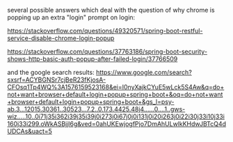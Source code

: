 several possible answers which deal with the question of why chrome is popping up an extra "login" prompt on login:

https://stackoverflow.com/questions/49320571/spring-boot-restful-service-disable-chrome-login-popup

https://stackoverflow.com/questions/37763186/spring-boot-security-shows-http-basic-auth-popup-after-failed-login/37766509

and the google search results:
https://www.google.com/search?sxsrf=ACYBGNSr7cjBeR23fKjosA-CFOsq1Tp4WQ%3A1576159523168&ei=I0nyXajkCYuE5wLck5S4Aw&q=do+not+want+browser+default+login+popup+spring+boot+&oq=do+not+want+browser+default+login+popup+spring+boot+&gs_l=psy-ab.3...12015.30361..30523...7.2..0.173.4425.48j4......0....1..gws-wiz.....10..0i71j35i362i39j35i39j0i273j0i67j0j0i131j0i20i263j0i22i30j33i10j33i160j33i299.oWkASBjjl6g&ved=0ahUKEwjogfPjo7DmAhULwlkKHdwJBTcQ4dUDCAs&uact=5